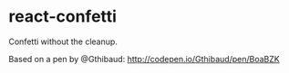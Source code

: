 # react-confetti
Confetti without the cleanup.

Based on a pen by @Gthibaud: http://codepen.io/Gthibaud/pen/BoaBZK

